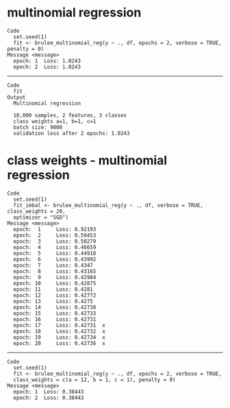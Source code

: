 # multinomial regression

    Code
      set.seed(1)
      fit <- brulee_multinomial_reg(y ~ ., df, epochs = 2, verbose = TRUE, penalty = 0)
    Message <message>
      epoch: 1 	Loss: 1.0243 
      epoch: 2 	Loss: 1.0243 

---

    Code
      fit
    Output
      Multinomial regression
      
      10,000 samples, 2 features, 3 classes 
      class weights a=1, b=1, c=1 
      batch size: 9000 
      validation loss after 2 epochs: 1.0243 

# class weights - multinomial regression

    Code
      set.seed(1)
      fit_imbal <- brulee_multinomial_reg(y ~ ., df, verbose = TRUE, class_weights = 20,
      optimizer = "SGD")
    Message <message>
      epoch:  1 	Loss: 0.92193 
      epoch:  2 	Loss: 0.59453 
      epoch:  3 	Loss: 0.50279 
      epoch:  4 	Loss: 0.46659 
      epoch:  5 	Loss: 0.44918 
      epoch:  6 	Loss: 0.43992 
      epoch:  7 	Loss: 0.4347 
      epoch:  8 	Loss: 0.43165 
      epoch:  9 	Loss: 0.42984 
      epoch: 10 	Loss: 0.42875 
      epoch: 11 	Loss: 0.4281 
      epoch: 12 	Loss: 0.42772 
      epoch: 13 	Loss: 0.4275 
      epoch: 14 	Loss: 0.42738 
      epoch: 15 	Loss: 0.42733 
      epoch: 16 	Loss: 0.42731 
      epoch: 17 	Loss: 0.42731  x 
      epoch: 18 	Loss: 0.42732  x 
      epoch: 19 	Loss: 0.42734  x 
      epoch: 20 	Loss: 0.42736  x 

---

    Code
      set.seed(1)
      fit <- brulee_multinomial_reg(y ~ ., df, epochs = 2, verbose = TRUE,
      class_weights = c(a = 12, b = 1, c = 1), penalty = 0)
    Message <message>
      epoch: 1 	Loss: 0.38443 
      epoch: 2 	Loss: 0.38443 

